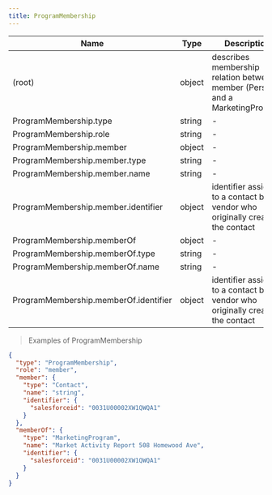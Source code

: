 ```yaml
---
title: ProgramMembership
---
```

| Name | Type | Description |
|---|---|---|
| (root) | object | describes membership relation between a member (Person) and a MarketingProgram |
| ProgramMembership.type | string | - |
| ProgramMembership.role | string | - |
| ProgramMembership.member | object | - |
| ProgramMembership.member.type | string | - |
| ProgramMembership.member.name | string | - |
| ProgramMembership.member.identifier | object | identifier assigned to a contact by the vendor who originally created the contact |
| ProgramMembership.memberOf | object | - |
| ProgramMembership.memberOf.type | string | - |
| ProgramMembership.memberOf.name | string | - |
| ProgramMembership.memberOf.identifier | object | identifier assigned to a contact by the vendor who originally created the contact |

> Examples of ProgramMembership

```json
{
  "type": "ProgramMembership",
  "role": "member",
  "member": {
    "type": "Contact",
    "name": "string",
    "identifier": {
      "salesforceid": "0031U00002XW1QWQA1"
    }
  },
  "memberOf": {
    "type": "MarketingProgram",
    "name": "Market Activity Report 508 Homewood Ave",
    "identifier": {
      "salesforceid": "0031U00002XW1QWQA1"
    }
  }
}
```



